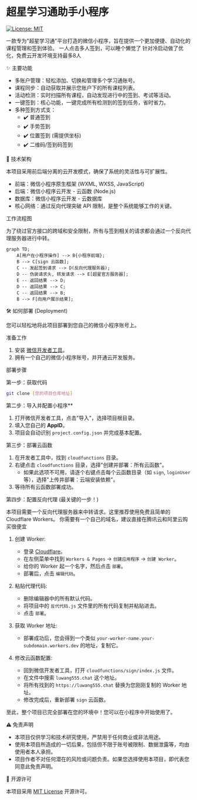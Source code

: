 # 超星学习通助手小程序

[![License: MIT](https://img.shields.io/badge/License-MIT-yellow.svg)](https://opensource.org/licenses/MIT)

一款专为"超星学习通"平台打造的微信小程序，旨在提供一个更加便捷、自动化的课程管理和签到体验。
一人点击多人签到，可以睡个懒觉了
针对冷启动做了优化，免费云开发环境支持最多8人

✨ 主要功能

- 多账户管理：轻松添加、切换和管理多个学习通账号。
- 课程同步：自动获取并展示您账户下的所有课程列表。
- 活动检测：实时扫描所有课程，自动发现进行中的签到、考试等活动。
- 一键签到：核心功能，一键完成所有检测到的签到任务，省时省力。
- 多种签到方式支：
  - ✔️ 普通签到
  - ✔️ 手势签到
  - ✔️ 位置签到 (需提供坐标)
  - ✔️ 二维码/签到码签到

 🚀 技术架构

本项目采用前后端分离的云开发模式，确保了系统的灵活性与可扩展性。

- 前端：微信小程序原生框架 (WXML, WXSS, JavaScript)
- 后端：微信小程序云开发 - 云函数 (Node.js)
- 数据库：微信小程序云开发 - 云数据库
- 核心网络：通过反向代理突破 API 限制，是整个系统能够工作的关键。

工作流程图

为了绕过官方接口的跨域和安全限制，所有与签到相关的请求都会通过一个反向代理服务器进行中转。

```mermaid
graph TD;
    A[用户在小程序操作] --> B{小程序前端};
    B --> C[sign 云函数];
    C -- 发起签到请求 --> D(反向代理服务器);
    D -- 伪装请求头, 转发请求 --> E[超星官方服务器];
    E -- 返回结果 --> D;
    D -- 返回结果 --> C;
    C -- 返回结果 --> B;
    B --> F[向用户展示结果];
```

🛠️ 如何部署 (Deployment)

您可以轻松地将此项目部署到您自己的微信小程序账号上。

 准备工作

1.  安装 [微信开发者工具](https://developers.weixin.qq.com/miniprogram/dev/devtools/download.html)。
2.  拥有一个自己的微信小程序账号，并开通云开发服务。

 部署步骤

第一步：获取代码

```bash
git clone [您的项目仓库地址]
```

第二步：导入并配置小程序**

1.  打开微信开发者工具，点击"导入"，选择项目根目录。
2.  填入您自己的 **AppID**。
3.  项目会自动识别 `project.config.json` 并完成基本配置。

第三步：部署云函数

1.  在开发者工具中，找到 `cloudfunctions` 目录。
2.  右键点击 `cloudfunctions` 目录，选择"创建并部署：所有云函数"。
    - 如果此选项不可用，请逐个右键点击每个云函数目录（如 `sign`, `loginUser` 等），选择"上传并部署：云端安装依赖"。
3.  等待所有云函数部署成功。

第四步：配置反向代理 (最关键的一步！)

本项目需要一个反向代理服务器来中转请求。这里推荐使用免费且简单的 Cloudflare Workers。
你需要有一个自己的域名，建议直接在腾讯云和阿里云购买很便宜

1.  创建 Worker:
    *   登录 [Cloudflare](https://dash.cloudflare.com/)。
    *   在左侧菜单中找到 `Workers & Pages` -> `创建应用程序` -> `创建 Worker`。
    *   给你的 Worker 起一个名字，然后点击 `部署`。
    *   部署后，点击 `编辑代码`。

2.  粘贴代理代码:
    *   删除编辑器中的所有默认代码。
    *   将项目中的 `反代代码.js` 文件里的所有代码复制并粘贴进去。
    *   点击 `部署`。

3.  获取 Worker 地址:
    *   部署成功后，您会得到一个类似 `your-worker-name.your-subdomain.workers.dev` 的地址，复制它。

4.  修改云函数配置:
    *   回到微信开发者工具，打开 `cloudfunctions/sign/index.js` 文件。
    *   在文件中搜索 `luwang555.chat` 这个地址。
    *   将所有找到的 `https://luwang555.chat` 替换为您刚刚复制的 Worker 地址。
    *   修改完成后，重新部署 `sign` 云函数。

至此，整个项目已完全部署在您的环境中！您可以在小程序中开始使用了。



 ⚠️ 免责声明

- 本项目仅供学习和技术研究使用，严禁用于任何商业或非法用途。
- 使用本项目所造成的一切后果，包括但不限于账号被限制、数据泄露等，均由使用者本人承担。
- 项目作者不对任何潜在的风险或问题负责。如果您选择使用本项目，即代表您同意此免责声明。

 📄 开源许可

本项目采用 [MIT License](https://opensource.org/licenses/MIT) 开源许可。 
